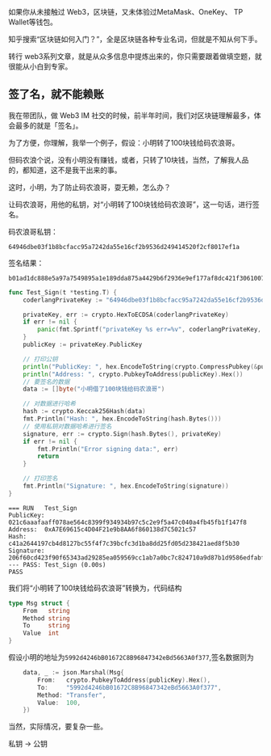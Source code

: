 如果你从未接触过 Web3，区块链，又未体验过MetaMask、OneKey、 TP Wallet等钱包。  

知乎搜索“区块链如何入门？”，全是区块链各种专业名词，但就是不知从何下手。

转行 web3系列文章，就是从众多信息中提炼出来的，你只需要跟着做填空题，就很能从小白到专家。

## 签了名，就不能赖账

我在带团队，做 Web3 IM 社交的时候，前半年时间，我们对区块链理解最多，体会最多的就是「签名」。

为了方便，你理解，我举一个例子，假设：小明转了100块钱给码农浪哥。

但码农浪个说，没有小明没有赚钱，或者，只转了10块钱，当然，了解我人品的，都知道，这不是我干出来的事。

这时，小明，为了防止码农浪哥，耍无赖，怎么办？

让码农浪哥，用他的私钥，对“小明转了100块钱给码农浪哥”，这一句话，进行签名。

码农浪哥私钥：
```
64946dbe03f1b8bcfacc95a7242da55e16cf2b9536d249414520f2cf8017ef1a
```

签名结果：
```
b01ad1dc888e5a97a7549895a1e189dda875a4429b6f2936e9ef177af8dc421f3061007dc297e752833e068070d5eca45d3034ca64cc7d40cc7a57bc7a0cbfd401
```

```go
func Test_Sign(t *testing.T) {
	coderlangPrivateKey := "64946dbe03f1b8bcfacc95a7242da55e16cf2b9536d249414520f2cf8017ef1a"

	privateKey, err := crypto.HexToECDSA(coderlangPrivateKey)
	if err != nil {
		panic(fmt.Sprintf("privateKey %s err=%v", coderlangPrivateKey, err))
	}
	publicKey := privateKey.PublicKey

	// 打印公钥
	println("PublicKey: ", hex.EncodeToString(crypto.CompressPubkey(&publicKey)))
	println("Address: ", crypto.PubkeyToAddress(publicKey).Hex())
	// 要签名的数据
	data := []byte("小明借了100块钱给码农浪哥")

	// 对数据进行哈希
	hash := crypto.Keccak256Hash(data)
	fmt.Println("Hash: ", hex.EncodeToString(hash.Bytes()))
	// 使用私钥对数据哈希进行签名
	signature, err := crypto.Sign(hash.Bytes(), privateKey)
	if err != nil {
		fmt.Println("Error signing data:", err)
		return
	}

	// 打印签名
	fmt.Println("Signature: ", hex.EncodeToString(signature))
}
```

```shell
=== RUN   Test_Sign
PublicKey:  021c6aaafaaff078ae564c8399f934934b97c5c2e9f5a47c040a4fb45fb1f147f8
Address:  0xA7E69615c4D04F21e9b8AA6f860138d7C5021c57
Hash:  c41a2644197cb4d8127bc55f4f7c39bcfc3d1ba8dd25fd05d238421aed8f5b30
Signature:  206f60cd423f90f65343ad29285ea059569cc1ab7a0bc7c824710a9d87b1d9586edfabf3ab4221abb8f5f37eecf8c328d75d284f6ea3166b32c7993f5db0219600
--- PASS: Test_Sign (0.00s)
PASS
```

我们将“小明转了100块钱给码农浪哥”转换为，代码结构
```go
type Msg struct {
	From   string
	Method string
	To     string
	Value  int
}
```

假设小明的地址为`5992d4246bB01672C8B96847342eBd5663A0f377`,签名数据则为
```go
	data, _ := json.Marshal(Msg{
		From:   crypto.PubkeyToAddress(publicKey).Hex(),
		To:     "5992d4246bB01672C8B96847342eBd5663A0f377",
		Method: "Transfer",
		Value:  100,
	})
```

当然，实际情况，要复杂一些。

私钥 -> 公钥